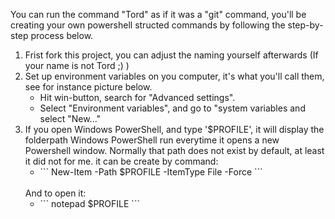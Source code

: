 You can run the command "Tord" as if it was a "git" command, you'll be creating your own powershell structed commands by following the step-by-step process below.

<ol>
  <li>
    Frist fork this project, you can adjust the naming yourself afterwards (If your name is not Tord ;) )
  </li>
  <li>
    Set up environment variables on you computer, it's what you'll call them, see for instance picture below.
    <ul>
      <li>
        Hit win-button, search for "Advanced settings".
      </li>
      <li>
        Select "Environment variables", and go to "system variables and select "New..."
      </li>
    </ul>
    
  </li>
    <li>
      If you open Windows PowerShell, and type '$PROFILE', it will display the folderpath Windows PowerShell run everytime it opens a new Powershell window. Normally that path does not exist by default, at least it did not for me. it can be create by command:
      <ul>
        <li>
          ```
          New-Item -Path $PROFILE -ItemType File -Force
          ```
        </li>
      </ul>
      <br/>
      And to open it:
      <ul>
        <li>
          ```
          notepad $PROFILE
          ```
        </li>
      </ul>
    </li>
  
</ol>
